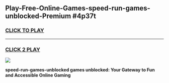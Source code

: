
## Play-Free-Online-Games-speed-run-games-unblocked-Premium #4p37t
<h3>
<a href="https://premium.freeplayer.one?title=speed-run-games-unblocked&ref=8M">CLICK TO PLAY</a></h3>
<hr>

<h3>
<a href="https://premium.freeplayer.one?title=speed-run-games-unblocked&ref=8M">CLICK 2 PLAY</a>
  
</h3>

<a href="https://premium.freeplayer.one?title=speed-run-games-unblocked&ref=8M"><img src="https://clearcache.store/games.png"></a>


**speed-run-games-unblocked games unblocked: Your Gateway to Fun and Accessible Online Gaming**
